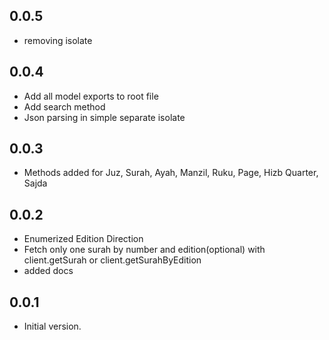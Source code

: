 ## 0.0.5
- removing isolate

## 0.0.4

- Add all model exports to root file
- Add search method
- Json parsing in simple separate isolate

## 0.0.3

- Methods added for Juz, Surah, Ayah, Manzil, Ruku, Page, Hizb Quarter, Sajda

## 0.0.2

- Enumerized Edition Direction
- Fetch only one surah by number and edition(optional) with client.getSurah or client.getSurahByEdition
- added docs

## 0.0.1

- Initial version.
